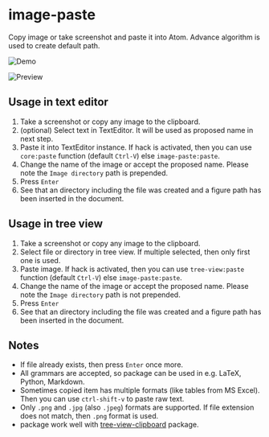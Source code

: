 # image-paste

Copy image or take screenshot and paste it into Atom. Advance algorithm is used to create default path.

![Demo](https://github.com/bacadra/image-paste/blob/master/assets/demo.gif?raw=true)

![Preview](https://github.com/bacadra/image-paste/blob/master/assets/preview.png?raw=true)


## Usage in text editor

1. Take a screenshot or copy any image to the clipboard.
2. (optional) Select text in TextEditor. It will be used as proposed name in next step.
3. Paste it into TextEditor instance. If hack is activated, then you can use `core:paste` function (default `Ctrl-V`) else `image-paste:paste`.
4. Change the name of the image or accept the proposed name. Please note the `Image directory` path is prepended.
5. Press `Enter`
6. See that an directory including the file was created and a figure path has been inserted in the document.


## Usage in tree view

1. Take a screenshot or copy any image to the clipboard.
2. Select file or directory in tree view. If multiple selected, then only first one is used.
3. Paste image. If hack is activated, then you can use `tree-view:paste` function (default `Ctrl-V`) else `image-paste:paste`.
4. Change the name of the image or accept the proposed name. Please note the `Image directory` path is not prepended.
5. Press `Enter`
6. See that an directory including the file was created and a figure path has been inserted in the document.


## Notes

* If file already exists, then press `Enter` once more.
* All grammars are accepted, so package can be used in e.g. LaTeX, Python, Markdown.
* Sometimes copied item has multiple formats (like tables from MS Excel). Then you can use `ctrl-shift-v` to paste raw text.
* Only `.png` and `.jpg` (also `.jpeg`) formats are supported. If file extension does not match, then `.png` format is used.
* package work well with [tree-view-clipboard](https://atom.io/packages/tree-view-clipboard) package.
